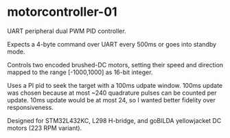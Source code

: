 # motorcontroller-01
UART peripheral dual PWM PID controller.

Expects a 4-byte command over UART every 500ms or goes into standby mode.

Controls two encoded brushed-DC motors, setting their speed and direction mapped to the range [-1000,1000] as 16-bit integer.

Uses a PI pid to seek the target with a 100ms udpate window. 100ms update was chosen because at most ~240 quadrature pulses can be counted per update. 10ms update would be at most 24, so I wanted better fidelity over responsiveness.

Designed for STM32L432KC, L298 H-bridge, and goBILDA yellowjacket DC motors (223 RPM variant).
